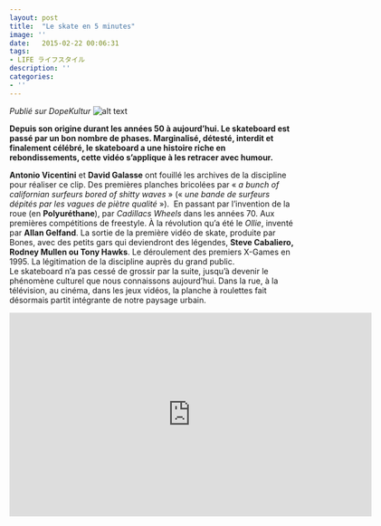 ```yaml
---
layout: post
title:  "Le skate en 5 minutes"
image: ''
date:   2015-02-22 00:06:31
tags:
- LIFE ライフスタイル
description: ''
categories:
- ''
---
```



_Publié sur DopeKultur_
![alt text](https://dopekultur.files.wordpress.com/2015/02/brief-history-skateboarding.jpg)

**Depuis son origine durant les  années 50 à aujourd’hui. Le skateboard est passé par un bon nombre de  phases. Marginalisé, détesté, interdit et finalement célébré, le  skateboard a une histoire riche en rebondissements, cette vidéo s’applique à les retracer avec humour.**

**Antonio Vicentini** et **David Galasse** ont fouillé les archives de la discipline pour réaliser ce clip. Des premières planches bricolées par « _a bunch of californian surfeurs bored of shitty waves_ » (« _une bande de surfeurs dépités par les vagues de piètre qualité_ »).  En passant par l’invention de la roue (en **Polyuréthane**), par _Cadillacs Wheels_ dans les années 70. Aux premières compétitions de freestyle. À la révolution qu’a été le _Ollie_, inventé par **Allan Gelfand**. La sortie de la première vidéo de skate, produite par Bones, avec des petits gars qui deviendront des légendes, **Steve Cabaliero, Rodney Mullen ou Tony Hawks**. Le déroulement des premiers X-Games en 1995. La légitimation de la discipline auprès du grand public.  
Le skateboard n’a pas cessé de grossir par la suite, jusqu’à devenir  le phénomène culturel que nous connaissons aujourd’hui. Dans la rue, à  la télévision, au cinéma, dans les jeux vidéos, la planche à roulettes fait désormais partit intégrante de notre paysage urbain.
<div align="center">
<iframe title="vimeo-player" src="https://player.vimeo.com/video/119291597" width="640" height="360" frameborder="0" allowfullscreen></iframe>
</div>
